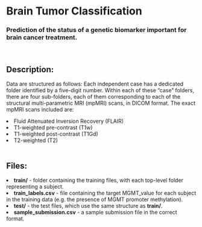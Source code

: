 # Brain Tumor Classification

### Prediction of the status of a genetic biomarker important for brain cancer treatment.

<br>

## Description:
Data are structured as follows: 
Each independent case has a dedicated folder identified by a five-digit number. Within each of these “case” folders, there are four sub-folders, each of them corresponding to each of the structural multi-parametric MRI (mpMRI) scans, in DICOM format. The exact mpMRI scans included are:

<li> Fluid Attenuated Inversion Recovery (FLAIR) </li>
<li> T1-weighted pre-contrast (T1w) </li>
<li> T1-weighted post-contrast (T1Gd) </li>
<li> T2-weighted (T2) </li>

<br>

## Files:
<li> <b>train/</b> - folder containing the training files, with each top-level folder representing a subject. </li>
<li> <b>train_labels.csv</b>  - file containing the target MGMT_value for each subject in the training data (e.g. the presence of MGMT promoter methylation). </li>
<li> <b>test/</b>  - the test files, which use the same structure as <b>train/</b>. </li>
<li> <b>sample_submission.csv</b>  - a sample submission file in the correct format. </li>

